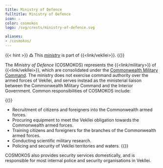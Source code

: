 ```yaml
---
title: Ministry of Defence
fulltitle: Ministry of Defence
icon: ⚔️
color: cosmokos
logo: /svg/crests/ministry-of-defence.svg

aliases:
- /cosmokos/
---
```

{{< hint >}}
߷ This *[ministry](/ministries/)* is part of {{<link/vekllei>}}.
{{</hint>}}

The *Ministry of Defence* (COSMOKOS) represents the {{<link/military>}} of {{<link/vekllei>}}, which are consolidated under the [Commonwealth Military Command](/factbook/society/state/government/parliament/security/#commonwealth-military-command). The ministry does not exercise command authority over the armed forces of Vekllei, and serves instead as the ministerial liaison between the Commonwealth Military Command and the Interior Government. Common responsibilities of COSMOKOS include:

{{<hint panel>}}
* Recruitment of citizens and foreigners into the Commonwealth armed forces.
* Procuring equipment to meet the Vekllei obligation towards the Commonwealth armed forces.
* Training citizens and foreigners for the branches of the Commonwealth armed forces.
* Conducting scientific military research.
* Policing and security of Vekllei territories and waters.
{{</hint>}}

COSMOKOS also provides security services domestically, and is responsible for most internal police and security organisations in Vekllei.
